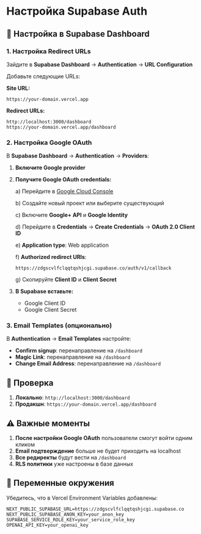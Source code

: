 # Настройка Supabase Auth

## 🔧 Настройка в Supabase Dashboard

### 1. Настройка Redirect URLs

Зайдите в **Supabase Dashboard** → **Authentication** → **URL Configuration**

Добавьте следующие URLs:

**Site URL:**
```
https://your-domain.vercel.app
```

**Redirect URLs:**
```
http://localhost:3000/dashboard
https://your-domain.vercel.app/dashboard
```

### 2. Настройка Google OAuth

В **Supabase Dashboard** → **Authentication** → **Providers**:

1. **Включите Google provider**
2. **Получите Google OAuth credentials:**
   
   a) Перейдите в [Google Cloud Console](https://console.cloud.google.com/)
   
   b) Создайте новый проект или выберите существующий
   
   c) Включите **Google+ API** и **Google Identity**
   
   d) Перейдите в **Credentials** → **Create Credentials** → **OAuth 2.0 Client ID**
   
   e) **Application type**: Web application
   
   f) **Authorized redirect URIs**:
   ```
   https://zdgscvlfclqqtqshjcgi.supabase.co/auth/v1/callback
   ```
   
   g) Скопируйте **Client ID** и **Client Secret**

3. **В Supabase вставьте:**
   - Google Client ID
   - Google Client Secret

### 3. Email Templates (опционально)

В **Authentication** → **Email Templates** настройте:

- **Confirm signup**: перенаправление на `/dashboard`
- **Magic Link**: перенаправление на `/dashboard`
- **Change Email Address**: перенаправление на `/dashboard`

## 🚀 Проверка

1. **Локально**: `http://localhost:3000/dashboard`
2. **Продакшн**: `https://your-domain.vercel.app/dashboard`

## ⚠️ Важные моменты

1. **После настройки Google OAuth** пользователи смогут войти одним кликом
2. **Email подтверждение** больше не будет приходить на localhost
3. **Все редиректы** будут вести на `/dashboard`
4. **RLS политики** уже настроены в базе данных

## 🔐 Переменные окружения

Убедитесь, что в Vercel Environment Variables добавлены:

```env
NEXT_PUBLIC_SUPABASE_URL=https://zdgscvlfclqqtqshjcgi.supabase.co
NEXT_PUBLIC_SUPABASE_ANON_KEY=your_anon_key
SUPABASE_SERVICE_ROLE_KEY=your_service_role_key
OPENAI_API_KEY=your_openai_key
```












